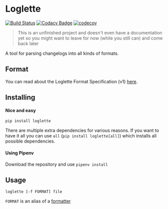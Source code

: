 # Loglette

[![Build Status](https://travis-ci.org/siku2/Loglette.svg?branch=master)](https://travis-ci.org/siku2/Loglette)
[![Codacy Badge](https://api.codacy.com/project/badge/Grade/5481332c7e354747983d9233023bdf37)](https://www.codacy.com/app/siku2/Loglette?utm_source=github.com&amp;utm_medium=referral&amp;utm_content=siku2/Loglette&amp;utm_campaign=Badge_Grade)
[![codecov](https://codecov.io/gh/siku2/Loglette/branch/master/graph/badge.svg)](https://codecov.io/gh/siku2/Loglette)

> This is an unfinished project and doesn't even have a documentation yet so you might want to leave for now (while you still can) and come back later

A tool for parsing changelogs into all kinds of formats.

## Format
You can read about the Loglette Format Specification (v1) [here][loglette-spec].

## Installing
#### Nice and easy
`pip install loglette`

There are multiple extra dependencies for various reasons.
If you want to have it all you can use `all` (`pip install loglette[all]`)
which installs all possible dependencies.

#### Using Pipenv
Download the repository and use `pipenv install`


## Usage
`loglette [-f FORMAT] file`

`FORMAT` is an alias of a [formatter](loglette-formatters)


[loglette-spec]: http://siku2.github.io/Loglette/spec "Format Specification"
[loglette-formatters]: http://siku2.github.io/Loglette/formatters "Formatters"